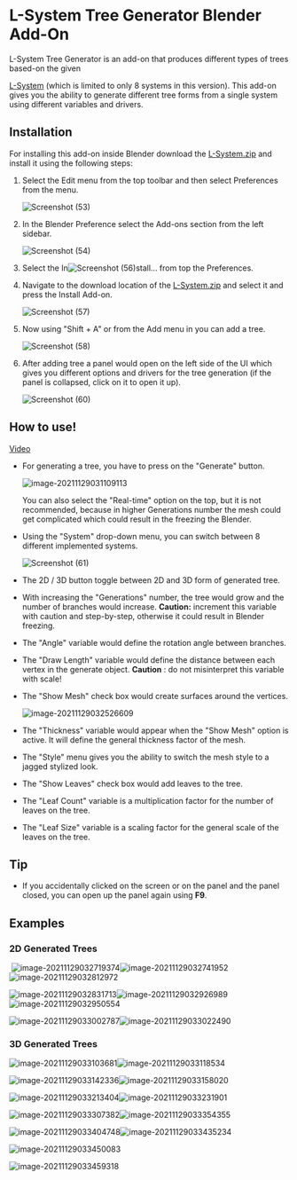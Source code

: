 # L-System Tree Generator Blender Add-On
L-System Tree Generator is an add-on that produces different types of trees based-on the given 

[L-System](https://en.wikipedia.org/wiki/L-system) (which is limited to only 8 systems in this version). This add-on gives you the ability to generate different tree forms from a single system using different variables and drivers.



## Installation

For installing this add-on inside Blender download the [L-System.zip](https://github.com/smaooo/L-System/raw/main/L-System.zip) and install it using the following steps:

1. Select the Edit menu from the top toolbar and then select Preferences from the menu.

   ![Screenshot (53)](https://github.com/smaooo/L-System/blob/main/imgs/Screenshot%20(53).png)

2. In the Blender Preference select the Add-ons section from the left sidebar. 

   ![Screenshot (54)](https://github.com/smaooo/L-System/blob/main/imgs/Screenshot%20(54).png)

3. Select the In![Screenshot (56)](https://github.com/smaooo/L-System/blob/main/imgs/Screenshot%20(56).png)stall... from top the Preferences.

4. Navigate to the download location of the [L-System.zip](https://github.com/smaooo/L-System/blob/main/L-System.zip) and select it and press the Install Add-on.

   ![Screenshot (57)](https://github.com/smaooo/L-System/blob/main/imgs/Screenshot%20(57).png)

5. Now using "Shift + A" or from the Add menu in you can add a tree.

   ![Screenshot (58)](https://github.com/smaooo/L-System/blob/main/imgs/Screenshot%20(58).png)

6. After adding tree a panel would open on the left side of the UI which gives you different options and drivers for the tree generation (if the panel is collapsed, click on it to open it up).

   ![Screenshot (60)](https://github.com/smaooo/L-System/blob/main/imgs/Screenshot%20(60).png)



## How to use!

[Video](https://player.vimeo.com/video/651083043?h=ed654d4c15&amp;badge=0&amp;autopause=0&amp;player_id=0&amp;app_id=58479)

- For generating a tree, you have to press on the "Generate" button.

  ![image-20211129031109113](https://github.com/smaooo/L-System/blob/main/imgs/image-20211129031109113.png)

  You can also select the "Real-time" option on the top, but it is not recommended, because in higher Generations number the mesh could get complicated which could result in the freezing the Blender.

- Using the "System" drop-down menu, you can switch between 8 different implemented systems.

  ![Screenshot (61)](https://github.com/smaooo/L-System/blob/main/imgs/Screenshot%20(61).png)

- The 2D / 3D button toggle between 2D and 3D form of generated tree.

- With increasing the "Generations" number, the tree would grow and the number of branches would increase. **Caution:** increment this variable with caution and step-by-step, otherwise it could result in Blender freezing.

- The "Angle" variable would define the rotation angle between branches.

- The "Draw Length" variable would define the distance between each vertex in the generate object. **Caution** : do not misinterpret this variable with scale!

- The "Show Mesh" check box would create surfaces around the vertices.

  ![image-20211129032526609](https://github.com/smaooo/L-System/blob/main/imgs/image-20211129032526609.png)

- The "Thickness" variable would appear when the "Show Mesh" option is active. It will define the general thickness factor of the mesh.

- The "Style" menu gives you the ability to switch the mesh style to a jagged stylized look.

- The "Show Leaves" check box would add leaves to the tree.

- The "Leaf Count" variable is a multiplication factor for the number of leaves on the tree.

- The "Leaf Size" variable is a scaling factor for the general scale of the leaves on the tree. 



## Tip

- If you accidentally clicked on the screen or on the panel and the panel closed, you can open up the panel again using **F9**.

## Examples

### 	2D Generated Trees

​		![image-20211129032719374](https://github.com/smaooo/L-System/blob/main/imgs/image-20211129032719374.png)![image-20211129032741952](https://github.com/smaooo/L-System/blob/main/imgs/image-20211129032741952.png)![image-20211129032812972](https://github.com/smaooo/L-System/blob/main/imgs/image-20211129032812972.png)

![image-20211129032831713](https://github.com/smaooo/L-System/blob/main/imgs/image-20211129032831713.png)![image-20211129032926989](https://github.com/smaooo/L-System/blob/main/imgs/image-20211129032926989.png)![image-20211129032950554](https://github.com/smaooo/L-System/blob/main/imgs/image-20211129032950554.png)

![image-20211129033002787](https://github.com/smaooo/L-System/blob/main/imgs/image-20211129033002787.png)![image-20211129033022490](https://github.com/smaooo/L-System/blob/main/imgs/image-20211129033022490.png)



### 	3D Generated Trees

![image-20211129033103681](https://github.com/smaooo/L-System/blob/main/imgs/image-20211129033103681.png)![image-20211129033118534](https://github.com/smaooo/L-System/blob/main/imgs/image-20211129033118534.png)

![image-20211129033142336](https://github.com/smaooo/L-System/blob/main/imgs/image-20211129033142336.png)![image-20211129033158020](https://github.com/smaooo/L-System/blob/main/imgs/image-20211129033158020.png)

![image-20211129033213404](https://github.com/smaooo/L-System/blob/main/imgs/image-20211129033213404.png)![image-20211129033231901](https://github.com/smaooo/L-System/blob/main/imgs/image-20211129033241613.png)



![image-20211129033307382](https://github.com/smaooo/L-System/blob/main/imgs/image-20211129033307382.png)![image-20211129033354355](https://github.com/smaooo/L-System/blob/main/imgs/image-20211129033354355.png)

![image-20211129033404748](https://github.com/smaooo/L-System/blob/main/imgs/image-20211129033412756.png)![image-20211129033435234](https://github.com/smaooo/L-System/blob/main/imgs/image-20211129033435234.png)

![image-20211129033450083](https://github.com/smaooo/L-System/blob/main/imgs/image-20211129033450083.png)

![image-20211129033459318](https://github.com/smaooo/L-System/blob/main/imgs/image-20211129033459318.png)
